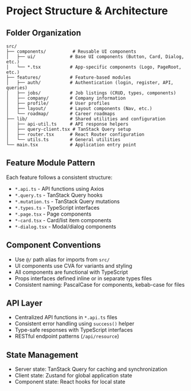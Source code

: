 # Project Structure & Architecture

## Folder Organization

```
src/
├── components/          # Reusable UI components
│   ├── ui/             # Base UI components (Button, Card, Dialog, etc.)
│   └── *.tsx           # App-specific components (Logo, PageRoot, etc.)
├── features/           # Feature-based modules
│   ├── auth/           # Authentication (login, register, API, queries)
│   ├── jobs/           # Job listings (CRUD, types, components)
│   ├── company/        # Company information
│   ├── profile/        # User profiles
│   ├── layout/         # Layout components (Nav, etc.)
│   └── roadmap/        # Career roadmaps
├── lib/                # Shared utilities and configuration
│   ├── api-util.ts     # API response helpers
│   ├── query-client.tsx # TanStack Query setup
│   ├── router.tsx      # React Router configuration
│   └── utils.ts        # General utilities
└── main.tsx            # Application entry point
```

## Feature Module Pattern

Each feature follows a consistent structure:
- `*.api.ts` - API functions using Axios
- `*.query.ts` - TanStack Query hooks
- `*.mutation.ts` - TanStack Query mutations
- `*.types.ts` - TypeScript interfaces
- `*.page.tsx` - Page components
- `*-card.tsx` - Card/list item components
- `*-dialog.tsx` - Modal/dialog components

## Component Conventions

- Use `@/` path alias for imports from `src/`
- UI components use CVA for variants and styling
- All components are functional with TypeScript
- Props interfaces defined inline or in separate types files
- Consistent naming: PascalCase for components, kebab-case for files

## API Layer

- Centralized API functions in `*.api.ts` files
- Consistent error handling using `success()` helper
- Type-safe responses with TypeScript interfaces
- RESTful endpoint patterns (`/api/resource`)

## State Management

- Server state: TanStack Query for caching and synchronization
- Client state: Zustand for global application state
- Component state: React hooks for local state